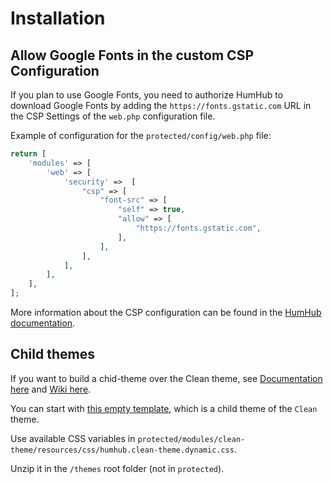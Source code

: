 Installation
============

## Allow Google Fonts in the custom CSP Configuration 

If you plan to use Google Fonts, you need to authorize HumHub to download Google Fonts by adding the `https://fonts.gstatic.com` URL in the CSP Settings of the `web.php` configuration file.

Example of configuration for the `protected/config/web.php` file: 

```php
return [
    'modules' => [
        'web' => [
            'security' =>  [
                "csp" => [
                    "font-src" => [
                        "self" => true,
                        "allow" => [
                            "https://fonts.gstatic.com",
                        ],
                    ],
                ],
            ],
        ],
    ],
];
``` 

More information about the CSP configuration can be found in the [HumHub documentation](https://docs.humhub.org/docs/admin/security#strict-csp-settings).

## Child themes

If you want to build a chid-theme over the Clean theme, see [Documentation here](https://docs.humhub.org/docs/theme/overview) and [Wiki here](https://community.humhub.com/s/theming-appearance/wiki/52/Theme+creation).

You can start with [this empty template](https://github.com/cuzy-app/clean-theme/blob/master/docs/Clean-Child.zip), which is a child theme of the `Clean` theme.

Use available CSS variables in `protected/modules/clean-theme/resources/css/humhub.clean-theme.dynamic.css`.

Unzip it in the `/themes` root folder (not in `protected`).

